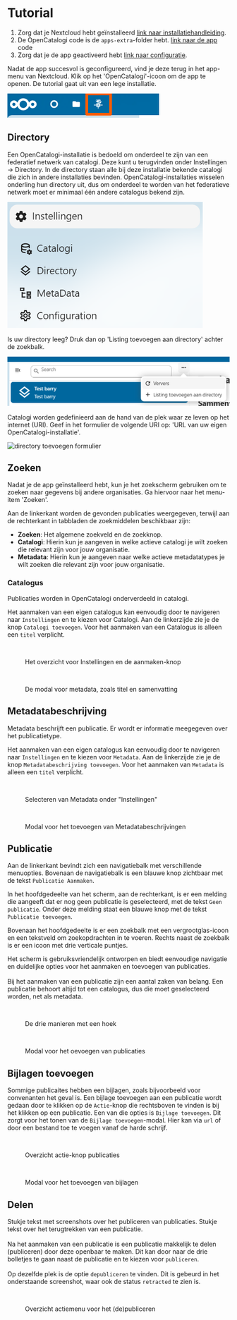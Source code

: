 # Tutorial

1. Zorg dat je Nextcloud hebt geïnstalleerd [link naar installatiehandleiding](https://cloud.nextcloud.com/s/iyNGp8ryWxc7Efa?path=%2F1%20Setting%20up%20a%20development%20environment).
2. De OpenCatalogi code is de `apps-extra`-folder hebt. [link naar de app ](../developers/installatie-van-nextcloud-development-omgeving.md)code
3. Zorg dat je de app geactiveerd hebt [link naar configuratie](../developers/de-opencatalogi-app-toevoegen-aan-nextcloud.md).

Nadat de app succesvol is geconfigureerd, vind je deze terug in het app-menu van Nextcloud. Klik op het 'OpenCatalogi'-icoon om de app te openen. De tutorial gaat uit van een lege installatie.

![OpenCatalogi-logo in het app menu](<../assets/nc_app_menu (1).png>)

## Directory

Een OpenCatalogi-installatie is bedoeld om onderdeel te zijn van een federatief netwerk van catalogi. Deze kunt u terugvinden onder Instellingen -> Directory. In de directory staan alle bij deze installatie bekende catalogi die zich in andere installaties bevinden. OpenCatalogi-installaties wisselen onderling hun directory uit, dus om onderdeel te worden van het federatieve netwerk moet er minimaal één andere catalogus bekend zijn.

![instellingen](../assets/oc_instellingen.png)

Is uw directory leeg? Druk dan op 'Listing toevoegen aan directory' achter de zoekbalk.

![listing toevoegen](../assets/oc_listing_toevoegen.png)

Catalogi worden gedefinieerd aan de hand van de plek waar ze leven op het internet (URI). Geef in het formulier de volgende URI op: 'URL van uw eigen OpenCatalogi-installatie'.

![directory toevoegen formulier](../assets/oc_directory_toevoegen_form.png)

## Zoeken

Nadat je de app geïnstalleerd hebt, kun je het zoekscherm gebruiken om te zoeken naar gegevens bij andere organisaties. Ga hiervoor naar het menu-item 'Zoeken'.

Aan de linkerkant worden de gevonden publicaties weergegeven, terwijl aan de rechterkant in tabbladen de zoekmiddelen beschikbaar zijn:

* **Zoeken**: Het algemene zoekveld en de zoekknop.
* **Catalogi**: Hierin kun je aangeven in welke actieve catalogi je wilt zoeken die relevant zijn voor jouw organisatie.
* **Metadata**: Hierin kun je aangeven naar welke actieve metadatatypes je wilt zoeken die relevant zijn voor jouw organisatie.

### Catalogus

Publicaties worden in OpenCatalogi onderverdeeld in catalogi.

Het aanmaken van een eigen catalogus kan eenvoudig door te navigeren naar `Instellingen` en te kiezen voor Catalogi. Aan de linkerzijde zie je de knop `Catalogi toevoegen`. Voor het aanmaken van een Catalogus is alleen een `titel` verplicht.&#x20;

<div align="left">

<figure><img src="../.gitbook/assets/image (2).png" alt=""><figcaption><p>Het overzicht voor Instellingen en de aanmaken-knop</p></figcaption></figure>

<figure><img src="../.gitbook/assets/Screenshot 2024-08-08 113242.png" alt=""><figcaption><p>De modal voor metadata, zoals titel en samenvatting</p></figcaption></figure>

</div>

## Metadatabeschrijving

Metadata beschrijft een publicatie. Er wordt er informatie meegegeven over het publicatietype.&#x20;

Het aanmaken van een eigen catalogus kan eenvoudig door te navigeren naar `Instellingen` en te kiezen voor `Metadata`. Aan de linkerzijde zie je de knop `Metadatabeschrijving toevoegen`. Voor het aanmaken van `Metadata` is alleen een `titel` verplicht.

<div>

<figure><img src="../.gitbook/assets/metadata-settings.png" alt=""><figcaption><p>Selecteren van Metadata onder "Instellingen"</p></figcaption></figure>

<figure><img src="../.gitbook/assets/Metadata_modal.png" alt=""><figcaption><p>Modal voor het toevoegen van Metadatabeschrijvingen</p></figcaption></figure>

</div>

## Publicatie

Aan de linkerkant bevindt zich een navigatiebalk met verschillende menuopties. Bovenaan de navigatiebalk is een blauwe knop zichtbaar met de tekst `Publicatie Aanmaken`.

In het hoofdgedeelte van het scherm, aan de rechterkant, is er een melding die aangeeft dat er nog geen publicatie is geselecteerd, met de tekst `Geen publicatie`. Onder deze melding staat een blauwe knop met de tekst `Publicatie toevoegen`.

Bovenaan het hoofdgedeelte is er een zoekbalk met een vergrootglas-icoon en een tekstveld om zoekopdrachten in te voeren. Rechts naast de zoekbalk is er een icoon met drie verticale puntjes.

Het scherm is gebruiksvriendelijk ontworpen en biedt eenvoudige navigatie en duidelijke opties voor het aanmaken en toevoegen van publicaties.\
\
Bij het aanmaken van een publicatie zijn een aantal zaken van belang. Een publicatie behoort altijd tot een catalogus, dus die moet geselecteerd worden, net als metadata.

<div>

<figure><img src="../.gitbook/assets/publicatie_mogelijkheden.png" alt=""><figcaption><p>De drie manieren met een hoek </p></figcaption></figure>

<figure><img src="../.gitbook/assets/publicatie_modal.png" alt=""><figcaption><p>Modal voor het oevoegen van publicaties</p></figcaption></figure>

</div>

## Bijlagen toevoegen

Sommige publicaites hebben een bijlagen, zoals bijvoorbeeld voor convenanten het geval is. Een bijlage toevoegen aan een publicatie wordt gedaan door te klikken op de `Actie`-knop die rechtsboven te vinden is bij het klikken op een publicatie. Een van die opties is `Bijlage toevoegen`. Dit zorgt voor het tonen van de `Bijlage toevoegen`-modal. Hier kan via `url` of door een bestand toe te voegen vanaf de harde schrijf.&#x20;

<div>

<figure><img src="../.gitbook/assets/bijlage_toevoegen.png" alt="" width="375"><figcaption><p>Overzicht actie-knop publicaties</p></figcaption></figure>

<figure><img src="../.gitbook/assets/bijlage_toevoegen_modal.png" alt="" width="301"><figcaption><p>Modal voor het toevoegen van bijlagen</p></figcaption></figure>

</div>

## Delen

Stukje tekst met screenshots over het publiceren van publicaties. Stukje tekst over het terugtrekken van een publicatie.\
\
Na het aanmaken van een publicatie is een publicatie makkelijk te delen (publiceren) door deze openbaar te maken. Dit kan door naar de drie bolletjes te gaan naast de publicatie en te kiezen voor `publiceren`. \
\
Op dezelfde plek is de optie `depubliceren` te vinden. Dit is gebeurd in het onderstaande screenshot, waar ook de status `retracted` te zien is.&#x20;

<div data-full-width="true">

<figure><img src="../.gitbook/assets/Screenshot 2024-08-08 142036.png" alt="" width="375"><figcaption><p>Overzicht actiemenu voor het (de)publiceren</p></figcaption></figure>

</div>
